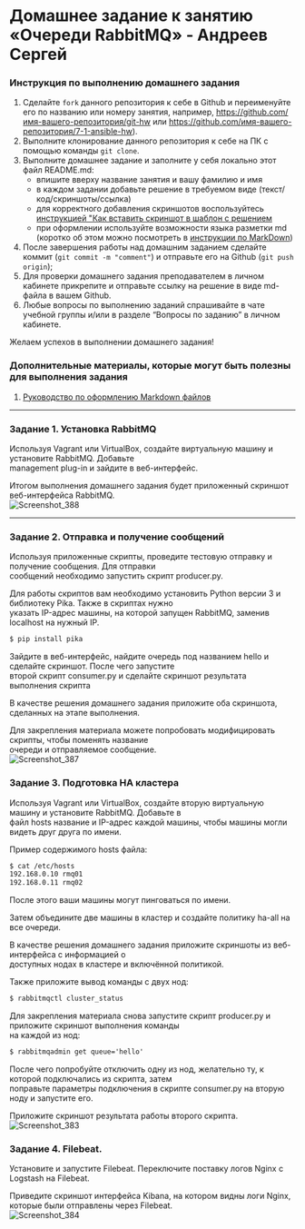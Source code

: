 # Домашнее задание к занятию «Очереди RabbitMQ» - Андреев Сергей


### Инструкция по выполнению домашнего задания

   1. Сделайте `fork` данного репозитория к себе в Github и переименуйте его по названию или номеру занятия, например, https://github.com/имя-вашего-репозитория/git-hw или  https://github.com/имя-вашего-репозитория/7-1-ansible-hw).
   2. Выполните клонирование данного репозитория к себе на ПК с помощью команды `git clone`.
   3. Выполните домашнее задание и заполните у себя локально этот файл README.md:
      - впишите вверху название занятия и вашу фамилию и имя
      - в каждом задании добавьте решение в требуемом виде (текст/код/скриншоты/ссылка)
      - для корректного добавления скриншотов воспользуйтесь [инструкцией "Как вставить скриншот в шаблон с решением](https://github.com/netology-code/sys-pattern-homework/blob/main/screen-instruction.md)
      - при оформлении используйте возможности языка разметки md (коротко об этом можно посмотреть в [инструкции  по MarkDown](https://github.com/netology-code/sys-pattern-homework/blob/main/md-instruction.md))
   4. После завершения работы над домашним заданием сделайте коммит (`git commit -m "comment"`) и отправьте его на Github (`git push origin`);
   5. Для проверки домашнего задания преподавателем в личном кабинете прикрепите и отправьте ссылку на решение в виде md-файла в вашем Github.
   6. Любые вопросы по выполнению заданий спрашивайте в чате учебной группы и/или в разделе “Вопросы по заданию” в личном кабинете.
   
Желаем успехов в выполнении домашнего задания!
   
### Дополнительные материалы, которые могут быть полезны для выполнения задания

1. [Руководство по оформлению Markdown файлов](https://gist.github.com/Jekins/2bf2d0638163f1294637#Code)

---

### Задание 1. Установка RabbitMQ

Используя Vagrant или VirtualBox, создайте виртуальную машину и установите RabbitMQ. Добавьте  
management plug-in и зайдите в веб-интерфейс.  

Итогом выполнения домашнего задания будет приложенный скриншот веб-интерфейса RabbitMQ.  
![Screenshot_388](https://github.com/SergeiViktorovich/gitlab-hw/assets/143599204/a8ccbb05-6ca1-41bc-981c-e5a40bd80743)  
 
---

### Задание 2. Отправка и получение сообщений

Используя приложенные скрипты, проведите тестовую отправку и получение сообщения. Для отправки  
сообщений необходимо запустить скрипт producer.py.  

Для работы скриптов вам необходимо установить Python версии 3 и библиотеку Pika. Также в скриптах нужно  
указать IP-адрес машины, на которой запущен RabbitMQ, заменив localhost на нужный IP.  
```md
$ pip install pika
```
Зайдите в веб-интерфейс, найдите очередь под названием hello и сделайте скриншот. После чего запустите  
второй скрипт consumer.py и сделайте скриншот результата выполнения скрипта  

В качестве решения домашнего задания приложите оба скриншота, сделанных на этапе выполнения.  

Для закрепления материала можете попробовать модифицировать скрипты, чтобы поменять название  
очереди и отправляемое сообщение.  
![Screenshot_387](https://github.com/SergeiViktorovich/gitlab-hw/assets/143599204/5761563b-f2a9-4883-9eec-f4417a144b33)  

### Задание 3. Подготовка HA кластера

Используя Vagrant или VirtualBox, создайте вторую виртуальную машину и установите RabbitMQ. Добавьте в  
файл hosts название и IP-адрес каждой машины, чтобы машины могли видеть друг друга по имени.  

Пример содержимого hosts файла:  
```md
$ cat /etc/hosts
192.168.0.10 rmq01
192.168.0.11 rmq02
```
После этого ваши машины могут пинговаться по имени.  

Затем объедините две машины в кластер и создайте политику ha-all на все очереди.  

В качестве решения домашнего задания приложите скриншоты из веб-интерфейса с информацией о  
доступных нодах в кластере и включённой политикой.  

Также приложите вывод команды с двух нод:  
```md
$ rabbitmqctl cluster_status
```
Для закрепления материала снова запустите скрипт producer.py и приложите скриншот выполнения команды  
на каждой из нод:  
```md
$ rabbitmqadmin get queue='hello'
```
После чего попробуйте отключить одну из нод, желательно ту, к которой подключались из скрипта, затем  
поправьте параметры подключения в скрипте consumer.py на вторую ноду и запустите его.  

Приложите скриншот результата работы второго скрипта.  
![Screenshot_383](https://github.com/SergeiViktorovich/gitlab-hw/assets/143599204/44372e15-82de-432b-9148-88f978d4e0d7)  

### Задание 4. Filebeat.

Установите и запустите Filebeat. Переключите поставку логов Nginx с Logstash на Filebeat.  

Приведите скриншот интерфейса Kibana, на котором видны логи Nginx, которые были отправлены через Filebeat.  
![Screenshot_384](https://github.com/SergeiViktorovich/gitlab-hw/assets/143599204/07821320-00a1-40ae-8256-66205a31e1b1)  

